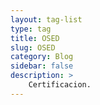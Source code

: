 ```yaml
---
layout: tag-list
type: tag
title: OSED
slug: OSED
category: Blog
sidebar: false
description: >
    Certificacion.
---
```

